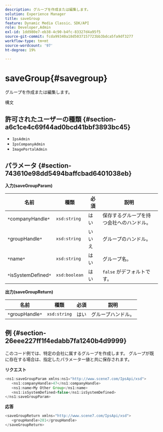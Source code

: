 ```yaml
---
description: グループを作成または編集します。
solution: Experience Manager
title: saveGroup
feature: Dynamic Media Classic、SDK/API
role: Developer,Admin
exl-id: 1dd980e7-eb38-4c90-b4fc-83327d4a95f5
source-git-commit: fcda99340a18d5037157723bb3bdca5fa9df3277
workflow-type: tm+mt
source-wordcount: '97'
ht-degree: 19%

---
```


# saveGroup{#savegroup}

グループを作成または編集します。

構文

## 許可されたユーザーの種類 {#section-a6c1ce4c69f44ad0bcd41bbf3893bc45}

* `IpsAdmin`
* `IpsCompanyAdmin`
* `ImagePortalAdmin`

## パラメータ {#section-743610e98dd5494baffcbad6401038eb}

**入力(saveGroupParam)**

| 名前 | 種類 | 必須 | 説明 |
|---|---|---|---|
| `*`companyHandle`*` | `xsd:string` | はい | 保存するグループを持つ会社へのハンドル。 |
| `*`groupHandle`*` | `xsd:string` | いいえ | グループのハンドル。 |
| `*`name`*` | `xsd:string` | はい | グループ名。 |
| `*`isSystemDefined`*` | `xsd:boolean` | はい | `false` がデフォルトです。 |

**出力(saveGroupReturn)**

| 名前 | 種類 | 必須 | 説明 |
|---|---|---|---|
| `*`groupHandle`*` | `xsd:string` | はい | グループハンドル。 |

## 例 {#section-26eee227ff1f4edabb7fa1240b4d9999}

このコード例では、特定の会社に属するグループを作成します。 グループが既に存在する場合は、指定したパラメーター値と共に保存されます。

**リクエスト**

```java
<ns1:saveGroupParam xmlns:ns1="http://www.scene7.com/IpsApi/xsd">
   <ns1:companyHandle>47</ns1:companyHandle>
   <ns1:name>My Other Group</ns1:name>
   <ns1:isSystemDefined>false</ns1:isSystemDefined>
</ns1:saveGroupParam>
```

**応答**

```java
<saveGroupReturn xmlns="http://www.scene7.com/IpsApi/xsd">
   <groupHandle>281</groupHandle>
</saveGroupReturn>
```

